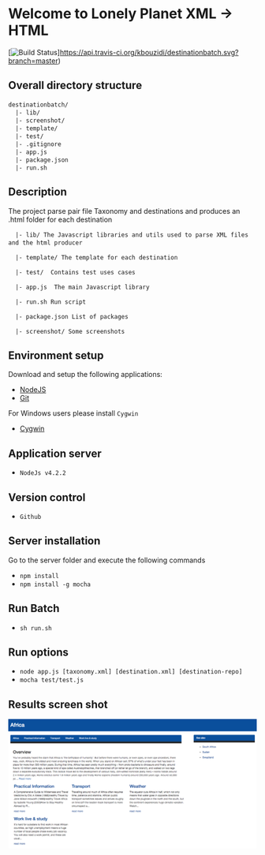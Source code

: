 # Welcome to Lonely Planet XML -> HTML

[![Build Status](https://api.travis-ci.org/kbouzidi/destinationbatch.svg?branch=master)]https://api.travis-ci.org/kbouzidi/destinationbatch.svg?branch=master)


## Overall directory structure
```
destinationbatch/
  |- lib/
  |- screenshot/
  |- template/
  |- test/
  |- .gitignore
  |- app.js
  |- package.json
  |- run.sh
```

## Description 
The project parse pair file Taxonomy and destinations and produces an .html folder for each destination 

```
  |- lib/ The Javascript libraries and utils used to parse XML files and the html producer
```

```
  |- template/ The template for each destination
```

```
  |- test/  Contains test uses cases
```

```
  |- app.js  The main Javascript library
```

```
  |- run.sh Run script
```

```
  |- package.json List of packages
```

```
  |- screenshot/ Some screenshots
```

## Environment setup
Download and setup the following applications:

- [NodeJS](https://nodejs.org/)  
- [Git](http://git-scm.com/) 

For Windows users please install `Cygwin`

- [Cygwin](https://www.cygwin.com/)


## Application server
 - `NodeJs v4.2.2`

## Version control
 - `Github`

## Server installation 
Go to the server folder and execute the following commands

- `npm install`
- `npm install -g mocha`

## Run Batch
 - `sh run.sh`

## Run options
  - `node app.js [taxonomy.xml] [destination.xml] [destination-repo]`
  - `mocha test/test.js`
 
## Results screen shot
![alt tag](https://github.com/kbouzidi/destinationbatch/blob/develop/screenshot/Example.png)

